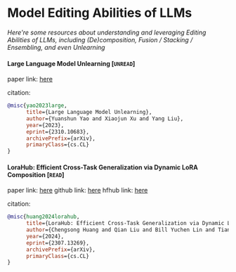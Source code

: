 # Model Editing Abilities of LLMs
*Here're some resources about understanding and leveraging Editing Abilities of LLMs, including (De)composition, Fusion / Stacking / Ensembling, and even Unlearning*


#### Large Language Model Unlearning [`UNREAD`]

paper link: [here](https://arxiv.org/pdf/2310.10683.pdf)

citation:
```bibtex
@misc{yao2023large,
      title={Large Language Model Unlearning}, 
      author={Yuanshun Yao and Xiaojun Xu and Yang Liu},
      year={2023},
      eprint={2310.10683},
      archivePrefix={arXiv},
      primaryClass={cs.CL}
}
```


#### LoraHub: Efficient Cross-Task Generalization via Dynamic LoRA Composition [`READ`]

paper link: [here](https://arxiv.org/pdf/2307.13269)
github link: [here](https://github.com/sail-sg/lorahub)
hfhub link: [here](https://huggingface.co/lorahub)

citation:
```bibtex
@misc{huang2024lorahub,
      title={LoraHub: Efficient Cross-Task Generalization via Dynamic LoRA Composition}, 
      author={Chengsong Huang and Qian Liu and Bill Yuchen Lin and Tianyu Pang and Chao Du and Min Lin},
      year={2024},
      eprint={2307.13269},
      archivePrefix={arXiv},
      primaryClass={cs.CL}
}
```